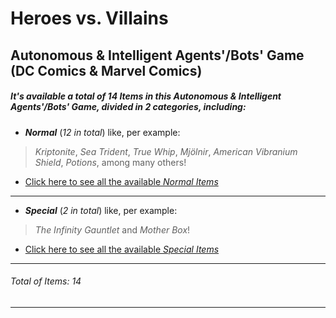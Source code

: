 # Heroes vs. Villains
## Autonomous & Intelligent Agents'/Bots' Game (DC Comics & Marvel Comics)

##### It's available a total of _14 Items_ in this _Autonomous & Intelligent Agents'/Bots' Game_, divided in _2 categories_, including:
* **_Normal_** (_12 in total_) like, per example:
> _Kriptonite_, _Sea Trident_, _True Whip_, _Mjölnir_, _American Vibranium Shield_, _Potions_, among many others!

* [Click here to see all the available _Normal Items_](https://github.com/rubenandrebarreiro/heroes-vs-villains-autonomous-intelligent-agents-bots-game/tree/master/assets/sprites/items/normals)

***

* **_Special_** (_2 in total_) like, per example:
> _The Infinity Gauntlet_ and _Mother Box_!

* [Click here to see all the available _Special Items_](https://github.com/rubenandrebarreiro/heroes-vs-villains-autonomous-intelligent-agents-bots-game/tree/master/assets/sprites/items/specials)

***

###### Total of Items: 14

***
